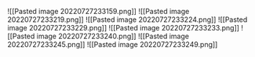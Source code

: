 ![[Pasted image 20220727233159.png]]
![[Pasted image 20220727233219.png]]
![[Pasted image 20220727233224.png]]
![[Pasted image 20220727233229.png]]
![[Pasted image 20220727233233.png]]
![[Pasted image 20220727233240.png]]
![[Pasted image 20220727233245.png]]
![[Pasted image 20220727233249.png]]
